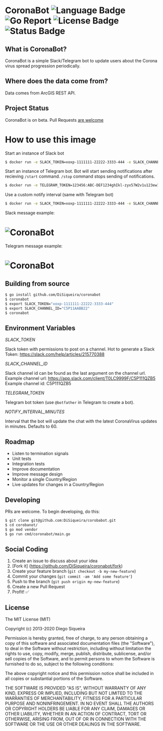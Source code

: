 # CoronaBot ![Language Badge](https://img.shields.io/badge/Language-Go-blue.svg) ![Go Report](https://goreportcard.com/badge/github.com/DiSiqueira/coronabot) ![License Badge](https://img.shields.io/badge/License-MIT-blue.svg) ![Status Badge](https://img.shields.io/badge/Status-Beta-brightgreen.svg)

## What is CoronaBot?
CoronaBot is a simple Slack/Telegram bot to update users about the Corona virus spread progression periodically.

## Where does the data come from?
Data comes from ArcGIS REST API.

## Project Status
CoronaBot is on beta. Pull Requests [are welcome](https://github.com/DiSiqueira/coronabot#social-coding)

# How to use this image

Start an instance of Slack bot

```bash 
$ docker run -e SLACK_TOKEN=xoxp-1111111-22222-3333-444 -e SLACK_CHANNEL_ID=C5P11AABB22 diegosiqueira/coronabot
```

Start an instance of Telegram bot. Bot will start sending notifications after recieving `/start` command. `/stop` command stops sending of notifications.

```bash 
$ docker run -e TELEGRAM_TOKEN=123456:ABC-DEF1234ghIkl-zyx57W2v1u123ew11 diegosiqueira/coronabot
```

Use a custom notify interval (same with Telegram bot)
```bash
$ docker run -e SLACK_TOKEN=xoxp-1111111-22222-3333-444 -e SLACK_CHANNEL_ID=C5P11AABB22 -e NOTIFY_INTERVAL_MINUTES=30 diegosiqueira/coronabot
```

Slack message example:
# ![CoronaBot](https://i.imgur.com/oYKRPHL.png)

Telegram message example:
# ![CoronaBot](https://i.imgur.com/ShwKeOh.jpg)

## Building from source

```bash
$ go install github.com/DiSiqueira/coronabot
$ coronabot
$ export SLACK_TOKEN="xoxp-1111111-22222-3333-444"
$ export SLACK_CHANNEL_ID="C5P11AABB22"
$ coronabot
```

## Environment Variables

*SLACK_TOKEN*

Slack token with permissions to post on a channel. Hot to generate a Slack Token: https://slack.com/help/articles/215770388

*SLACK_CHANNEL_ID*

Slack channel id can be found as the last argument on the channel url. Example channel url: https://app.slack.com/client/T0LC9999F/C5P111QZB5 Example channel id: C5P111QZB5

*TELEGRAM_TOKEN*

Telegram bot token (use `@botfather` in Telegram to create a bot).

*NOTIFY_INTERVAL_MINUTES*

Interval that the bot will update the chat with the latest CoronaVirus updates in minutes. Defaults to 60.

## Roadmap
* Listen to termination signals
* Unit tests
* Integration tests
* Improve documentation
* Improve message design
* Monitor a single Country/Region
* Live updates for changes in a Country/Region

## Developing

PRs are welcome. To begin developing, do this:

```bash
$ git clone git@github.com:DiSiqueira/corobabot.git
$ cd corobanot/
$ go mod vendor
$ go run cmd/coronabot/main.go
```

## Social Coding

1. Create an issue to discuss about your idea
2. [Fork it] (https://github.com/DiSiqueira/coronabot/fork)
3. Create your feature branch (`git checkout -b my-new-feature`)
4. Commit your changes (`git commit -am 'Add some feature'`)
5. Push to the branch (`git push origin my-new-feature`)
6. Create a new Pull Request
7. Profit! :white_check_mark:

## License

The MIT License (MIT)

Copyright (c) 2013-2020 Diego Siqueira

Permission is hereby granted, free of charge, to any person obtaining a copy
of this software and associated documentation files (the "Software"), to deal
in the Software without restriction, including without limitation the rights
to use, copy, modify, merge, publish, distribute, sublicense, and/or sell
copies of the Software, and to permit persons to whom the Software is
furnished to do so, subject to the following conditions:

The above copyright notice and this permission notice shall be included in
all copies or substantial portions of the Software.

THE SOFTWARE IS PROVIDED "AS IS", WITHOUT WARRANTY OF ANY KIND, EXPRESS OR
IMPLIED, INCLUDING BUT NOT LIMITED TO THE WARRANTIES OF MERCHANTABILITY,
FITNESS FOR A PARTICULAR PURPOSE AND NONINFRINGEMENT.  IN NO EVENT SHALL THE
AUTHORS OR COPYRIGHT HOLDERS BE LIABLE FOR ANY CLAIM, DAMAGES OR OTHER
LIABILITY, WHETHER IN AN ACTION OF CONTRACT, TORT OR OTHERWISE, ARISING FROM,
OUT OF OR IN CONNECTION WITH THE SOFTWARE OR THE USE OR OTHER DEALINGS IN
THE SOFTWARE.
